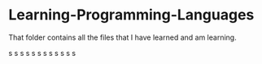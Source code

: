 # Learning-Programming-Languages
That folder contains all the files that I have learned and am learning.

s
s
s
s
s
s
s
s
s
s
s
s

